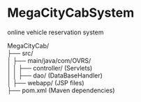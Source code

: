 # MegaCityCabSystem
online vehicle reservation system

MegaCityCab/  
├── src/  
│   ├── main/java/com/OVRS/  
│   │   ├── controller/ (Servlets)  
│   │   ├── dao/ (DataBaseHandler)  
│   ├── webapp/ (JSP files)  
├── pom.xml (Maven dependencies)  

